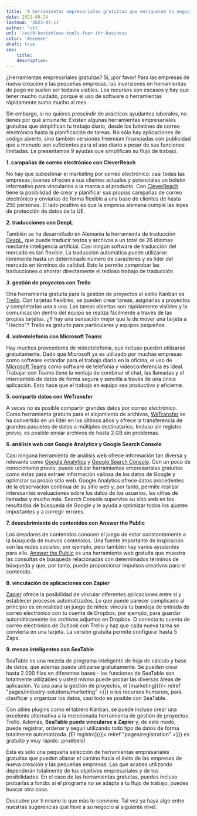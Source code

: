 ```yaml
---
title: '9 herramientas empresariales gratuitas que enriquecen tu negocio al instante - SeaTable'
date: 2021-09-24
lastmod: '2023-07-11'
author: 'ott'
url: '/es/9-kostenlose-tools-fuer-ihr-business'
color: '#eeeeee'
draft: true
seo:
    title:
    description:
---
```


¿Herramientas empresariales gratuitas? Sí, ¡por favor! Para las empresas de nueva creación y las pequeñas empresas, las inversiones en herramientas de pago no suelen ser todavía viables. Los recursos son escasos y hay que tener mucho cuidado, porque el uso de software o herramientas rápidamente suma mucho al mes.

Sin embargo, si no quieres prescindir de prácticos ayudantes laborales, no tienes por qué arruinarte: Existen algunas herramientas empresariales gratuitas que simplifican tu trabajo diario, desde los boletines de correo electrónico hasta la planificación de tareas. No sólo hay aplicaciones de código abierto, sino también versiones freemium financiadas con publicidad que a menudo son suficientes para el uso diario a pesar de sus funciones limitadas. Le presentamos 9 ayudas que simplifican su flujo de trabajo.

**1\. campañas de correo electrónico con CleverReach**

No hay que subestimar el marketing por correo electrónico: casi todas las empresas jóvenes ofrecen a sus clientes actuales y potenciales un boletín informativo para vincularlos a la marca o al producto. Con [CleverReach](https://www.cleverreach.com/de/) tiene la posibilidad de crear y planificar sus propias campañas de correo electrónico y enviarlas de forma flexible a una base de clientes de hasta 250 personas. El lado positivo es que la empresa alemana cumple las leyes de protección de datos de la UE.

**2\. traducciones con DeepL**

También se ha desarrollado en Alemania la herramienta de traducción [DeepL](https://www.deepl.com/de/home), que puede traducir textos y archivos a un total de 26 idiomas mediante inteligencia artificial. Casi ningún software de traducción del mercado es tan flexible. La traducción automática puede utilizarse libremente hasta un determinado número de caracteres y es líder del mercado en términos de calidad. Esto le permite comprobar las traducciones o ahorrar directamente el tedioso trabajo de traducción.

**3\. gestión de proyectos con Trello**

Otra herramienta gratuita para la gestión de proyectos al estilo Kanban es [Trello](https://trello.com/home). Con tarjetas flexibles, se pueden crear tareas, asignarlas a proyectos y completarlas una a una. Las tareas abiertas son rápidamente visibles y la comunicación dentro del equipo se realiza fácilmente a través de las propias tarjetas. ¿Y hay una sensación mejor que la de mover una tarjeta a "Hecho"? Trello es gratuito para particulares y equipos pequeños.

**4\. videotelefonía con Microsoft Teams**

Hay muchos proveedores de videotelefonía, que incluso pueden utilizarse gratuitamente. Dado que Microsoft ya es utilizado por muchas empresas como software estándar para el trabajo diario en la oficina, el uso de [Microsoft Teams](https://www.microsoft.com/de-de/microsoft-teams/free) como software de telefonía y videoconferencia es ideal. Trabajar con Teams tiene la ventaja de combinar el chat, las llamadas y el intercambio de datos de forma segura y sencilla a través de una única aplicación. Esto hace que el trabajo en equipo sea productivo y eficiente.

**5\. compartir datos con WeTransfer**

A veces no es posible compartir grandes datos por correo electrónico. Como herramienta gratuita para el alojamiento de archivos, [WeTransfer](https://wetransfer.com/) se ha convertido en un líder en los últimos años y ofrece la transferencia de grandes paquetes de datos a múltiples destinatarios. Incluso sin registro previo, es posible enviar archivos de hasta 2 GB sin problemas.

**6\. análisis web con Google Analytics y Google Search Console**

Casi ninguna herramienta de análisis web ofrece información tan diversa y relevante como [Google Analytics](https://analytics.google.com/analytics/web/) y [Google Search Console](https://search.google.com/search-console/). Con un poco de conocimiento previo, puede utilizar herramientas empresariales gratuitas como éstas para extraer información valiosa de los datos de Google y optimizar su propio sitio web. Google Analytics ofrece datos procedentes de la observación continua de su sitio web y, por tanto, permite realizar interesantes evaluaciones sobre los datos de los usuarios, las cifras de llamadas y mucho más. Search Console supervisa su sitio web en los resultados de búsqueda de Google y le ayuda a optimizar todos los ajustes importantes y a corregir errores.

**7\. descubrimiento de contenidos con Answer the Public**

Los creadores de contenidos conocen el juego de estar constantemente a la búsqueda de nuevos contenidos. Una fuente importante de inspiración son las redes sociales, por ejemplo, pero también hay varios ayudantes para ello. [Answer the Public](https://answerthepublic.com/) es una herramienta web gratuita que muestra las consultas de búsqueda relacionadas con determinados términos de búsqueda y que, por tanto, puede proporcionar impulsos creativos para el contenido.

**8\. vinculación de aplicaciones con Zapier**

[Zapier](https://zapier.com/) ofrece la posibilidad de vincular diferentes aplicaciones entre sí y establecer procesos automatizados. Lo que puede parecer complicado al principio es en realidad un juego de niños: vincula tu bandeja de entrada de correo electrónico con tu cuenta de Dropbox, por ejemplo, para guardar automáticamente los archivos adjuntos en Dropbox. O conecta tu cuenta de correo electrónico de Outlook con Trello y haz que cada nueva tarea se convierta en una tarjeta. La versión gratuita permite configurar hasta 5 Zaps.

**9\. mesas inteligentes con SeaTable**

SeaTable es una mezcla de programa inteligente de hoja de cálculo y base de datos, que además puede utilizarse gratuitamente. Se pueden crear hasta 2.000 filas en diferentes bases - las funciones de SeaTable son totalmente utilizables y usted mismo puede probar las diversas áreas de aplicación. Ya sea para la gestión de proyectos, el [marketing]({{< relref "pages/industry-solutions/marketing" >}}) o los recursos humanos, para clasificar y organizar los datos, casi todo es posible con SeaTable.

Con útiles plugins como el tablero Kanban, se puede incluso crear una excelente alternativa a la mencionada herramienta de gestión de proyectos Trello. Además, **SeaTable puede vincularse a Zapier** y, de este modo, puede registrar, ordenar y seguir utilizando todo tipo de datos de forma totalmente automatizada. [El registro]({{< relref "pages/registration" >}}) es gratuito y muy rápido: ¡pruébelo!

Ésta es sólo una pequeña selección de herramientas empresariales gratuitas que pueden allanar el camino hacia el éxito de las empresas de nueva creación y las pequeñas empresas. Las que acabes utilizando dependerán totalmente de tus objetivos empresariales y de tus posibilidades. En el caso de las herramientas gratuitas, puedes incluso probarlas a fondo: si el programa no se adapta a tu flujo de trabajo, puedes buscar otra cosa.

Descubre por ti mismo lo que más te conviene. Tal vez ya haya algo entre nuestras sugerencias que lleve a su negocio al siguiente nivel.
